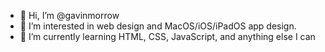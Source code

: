 - 👋 Hi, I’m @gavinmorrow
- 👀 I’m interested in web design and MacOS/iOS/iPadOS app design. 
- 🌱 I’m currently learning HTML, CSS, JavaScript, and anything else I can

<!---
gavinmorrow/gavinmorrow is a ✨ special ✨ repository because its `README.md` (this file) appears on your GitHub profile.
You can click the Preview link to take a look at your changes.
--->
